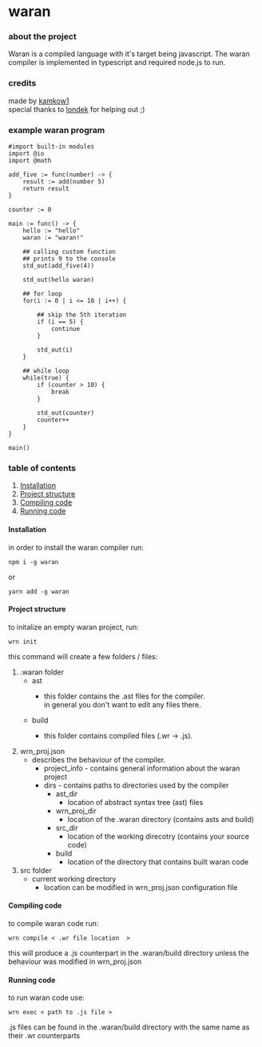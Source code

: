 # waran
### about the project
<p>
Waran is a compiled language with it's target being javascript.
The waran compiler is implemented in typescript and required node.js to run. 
</p>

### credits
<p>
made by <a href="https://github.com/kamkow1">kamkow1</a> <br />
special thanks to <a href="https://github.com/londek">londek</a> for helping out ;)
</p>

### example waran program
```properties
#import built-in modules
import @io
import @math

add_five := func(number) -> {
    result := add(number 5)
    return result
}

counter := 0

main := func() -> {
    hello := "hello"
    waran := "waran!"

    ## calling custom function
    ## prints 9 to the console
    std_out(add_five(4)) 

    std_out(hello waran)

    ## for loop
    for(i := 0 | i <= 10 | i++) {

        ## skip the 5th iteration
        if (i == 5) {
            continue
        }

        std_out(i)
    }

    ## while loop
    while(true) {
        if (counter > 10) {
            break    
        }

        std_out(counter)
        counter++
    }
}

main()
```

### table of contents
1. [Installation](#installation)
2. [Project structure](#proj_struct)
3. [Compiling code](#compiling)
4. [Running code](#running)

#### Installation <a href="installation"></a>
<p>
in order to install the waran compiler run:

```properties
npm i -g waran
```

or

```properties
yarn add -g waran
```
</p>

#### Project structure
<p>
to initalize an empty waran project, run:

```properties
wrn init
```

this command will create a few folders / files: 

1. .waran folder
    * ast
        + <p>
            this folder contains the .ast files for the compiler. <br />
            in general you don't want to edit any files there.
        </p>
    * build
        + <p>
            this folder contains compiled files (.wr -> .js). <br />
        </p>
2. wrn_proj.json
    * describes the behaviour of the compiler.
        + project_info - contains general information about the waran project
        + dirs - contains paths to directories used by the compiler
            - ast_dir
                * location of abstract syntax tree (ast) files
            - wrn_proj_dir
                * location of the .waran directory (contains asts and build)
            - src_dir
                * location of the working direcotry (contains your source code)
            - build
                * location of the directory that contains built waran code
3. src folder
    * current working directory
        + location can be modified in wrn_proj.json configuration file
</p>

#### Compiling code
<p>
to compile waran code run:

```properties
wrn compile < .wr file location  >
```

this will produce a .js counterpart in the .waran/build directory
unless the behaviour was modified in wrn_proj.json
<p>

#### Running code
<p>
to run waran code use:

```properties
wrn exec < path to .js file >
```

.js files can be found in the .waran/build directory with the same name as their .wr counterparts
</p>